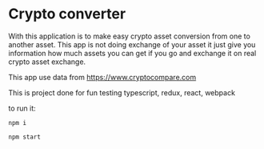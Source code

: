 # Crypto converter

With this application is to make easy crypto asset conversion from one to another asset.
This app is not doing exchange of your asset it just give you information
how much assets you can get if you go and exchange it on real crypto asset exchange.

This app use data from https://www.cryptocompare.com

This is project done for fun testing typescript, redux, react, webpack 

to run it:

```npm i```

```npm start```
